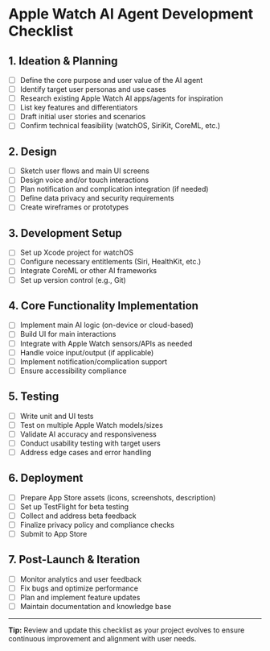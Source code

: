 # Apple Watch AI Agent Development Checklist

## 1. Ideation & Planning
- [ ] Define the core purpose and user value of the AI agent
- [ ] Identify target user personas and use cases
- [ ] Research existing Apple Watch AI apps/agents for inspiration
- [ ] List key features and differentiators
- [ ] Draft initial user stories and scenarios
- [ ] Confirm technical feasibility (watchOS, SiriKit, CoreML, etc.)

## 2. Design
- [ ] Sketch user flows and main UI screens
- [ ] Design voice and/or touch interactions
- [ ] Plan notification and complication integration (if needed)
- [ ] Define data privacy and security requirements
- [ ] Create wireframes or prototypes

## 3. Development Setup
- [ ] Set up Xcode project for watchOS
- [ ] Configure necessary entitlements (Siri, HealthKit, etc.)
- [ ] Integrate CoreML or other AI frameworks
- [ ] Set up version control (e.g., Git)

## 4. Core Functionality Implementation
- [ ] Implement main AI logic (on-device or cloud-based)
- [ ] Build UI for main interactions
- [ ] Integrate with Apple Watch sensors/APIs as needed
- [ ] Handle voice input/output (if applicable)
- [ ] Implement notification/complication support
- [ ] Ensure accessibility compliance

## 5. Testing
- [ ] Write unit and UI tests
- [ ] Test on multiple Apple Watch models/sizes
- [ ] Validate AI accuracy and responsiveness
- [ ] Conduct usability testing with target users
- [ ] Address edge cases and error handling

## 6. Deployment
- [ ] Prepare App Store assets (icons, screenshots, description)
- [ ] Set up TestFlight for beta testing
- [ ] Collect and address beta feedback
- [ ] Finalize privacy policy and compliance checks
- [ ] Submit to App Store

## 7. Post-Launch & Iteration
- [ ] Monitor analytics and user feedback
- [ ] Fix bugs and optimize performance
- [ ] Plan and implement feature updates
- [ ] Maintain documentation and knowledge base

---

**Tip:** Review and update this checklist as your project evolves to ensure continuous improvement and alignment with user needs. 